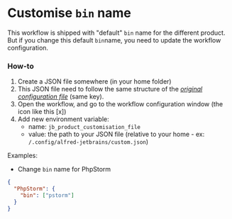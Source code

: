 # Customise `bin` name

This workflow is shipped with "default" `bin` name for the different product. But if you change this default `bin`name, you need to update the workflow configuration.

### How-to

1. Create a JSON file somewhere (in your home folder)
2. This JSON file need to follow the same structure of the _[original configuration file](https://github.com/bchatard/alfred-jetbrains/blob/main/src/products.js)_ (same key).
3. Open the workflow, and go to the workflow configuration window (the icon like this [x])
4. Add new environment variable:
   - name: `jb_product_customisation_file`
   - value: the path to your JSON file (relative to your home - ex: `/.config/alfred-jetbrains/custom.json`)

Examples:

- Change `bin` name for PhpStorm

```json
{
  "PhpStorm": {
    "bin": ["pstorm"]
  }
}
```

